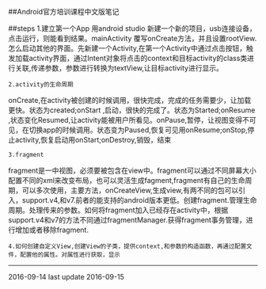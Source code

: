 ##Android官方培训课程中文版笔记

##steps
	1.建立第一个App
用android studio 新建一个新的项目，usb连接设备，点击运行，则能看到结果。mainActivity 覆写onCreate方法，并且设置rootView.怎么启动其他的界面。先新建一个Activity,在第一个Activity中通过点击按钮，触发加载activity界面，通过Intent对象将点击的context和目标activity的class类进行关联,传递参数，参数进行转换为textView,让目标activity进行显示。
   
	2.activity的生命周期
onCreate,在activity被创建的时候调用，很快完成，完成的任务需要少，让加载更快。状态为created;onStart ,启动，很快的完成了。状态为Started;onResume ,状态变化Resumed,让activity能被用户所看见。onPause,暂停，让视图变得不可见，在切换app的时候调用。状态变为Paused,恢复可见用onResume;onStop,停止activity,恢复启动用onStart;onDestroy,销毁，结束
	
	3.fragment
fragment是一中视图，必须要被包含在view中。fragment可以通过不同屏幕大小配置不同的xml来改变布局，也可以灵活生成fagment,fragment有自己的生命周期，可以多次使用，主要方法，onCreateView,生成view,有两不同的包可以引入，support.v4,和v7.前者的能支持的android版本更低。创建fragment.管理生命周期。处理传来的参数。如何将fragment加入已经存在activity中，根据support.v4和v7的方法不同通过fragmentManager.获得fragment事务管理，进行增加或者移除fragment.

	4.如何创建自定义View,创建View的子类，提供context,和参数的构造函数，再通过配置文件，配置他的属性。对属性进行获取，显示
* * *
 2016-09-14
 last update 2016-09-15